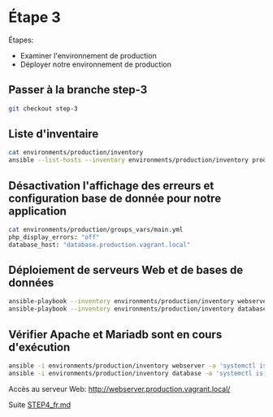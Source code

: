 # Étape 3

Étapes:

* Examiner l'environnement de production
* Déployer notre environnement de production

## Passer à la branche step-3

```bash
git checkout step-3
```

## Liste d'inventaire

```bash
cat environments/production/inventory
ansible --list-hosts --inventory environments/production/inventory production
```

##  Désactivation l'affichage des erreurs et configuration base de donnée pour notre application

```bash
cat environments/production/groups_vars/main.yml
php_display_errors: "off"
database_host: "database.production.vagrant.local"
```

## Déploiement de serveurs Web et de bases de données

```bash
ansible-playbook --inventory environments/production/inventory webserver.yml
ansible-playbook --inventory environments/production/inventory database.yml
```

## Vérifier Apache et Mariadb sont en cours d'exécution

```bash
ansible -i environments/production/inventory webserver -a 'systemctl is-active httpd'
ansible -i environments/production/inventory database -a 'systemctl is-active mariadb'
```

Accès au serveur Web: http://webserver.production.vagrant.local/

Suite [STEP4_fr.md](STEP4_fr.md)
